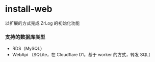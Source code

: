 # install-web

以扩展的方式完成 ZrLog 的初始化功能

### 支持的数据库类型

- RDS（MySQL）
- WebApi （SQLite，在 Cloudflare D1，基于 worker 的方式，转发 SQL）
